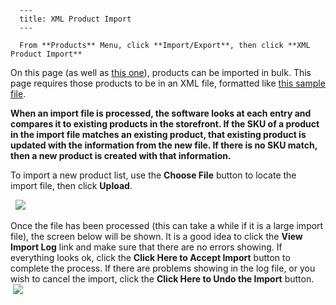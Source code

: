 
      ---
      title: XML Product Import
      ---

      From **Products** Menu, click **Import/Export**, then click **XML Product Import**  
  
On this page (as well as [this one](default.aspx?pageid=import_export)), products can be imported in bulk. This page requires those products to be in an XML file, formatted like [this sample file](docs/XmlImport.zip).   
  
**When an import file is processed, the software looks at each entry and compares it to existing products in the storefront. If the SKU of a product in the import file matches an existing product, that existing product is updated with the information from the new file. If there is no SKU match, then a new product is created with that information.**   
  
To import a new product list, use the **Choose File** button to locate the import file, then click **Upload**.  
  
  ![](images/1415984062225.png) 

Once the file has been processed (this can take a while if it is a large import file), the screen below will be shown. It is a good idea to click the **View Import Log** link and make sure that there are no errors showing. If everything looks ok, click the **Click Here to Accept Import** button to complete the process. If there are problems showing in the log file, or you wish to cancel the import, click the **Click Here to Undo the Import** button.  
 ![](images/1415984087659.png)
      
